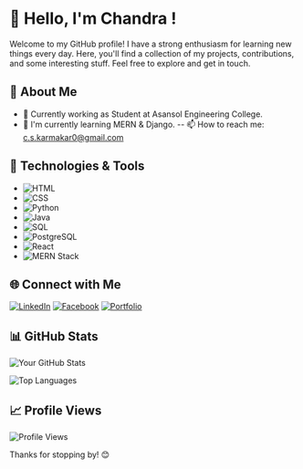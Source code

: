 # 👋 Hello, I'm Chandra !

Welcome to my GitHub profile! I have a strong enthusiasm for learning new things every day. Here, you'll find a collection of my projects, contributions, and some interesting stuff. Feel free to explore and get in touch.

## 🚀 About Me

- 💼 Currently working as Student at Asansol Engineering College.
- 🌱 I'm currently learning MERN & Django.
-- 📫 How to reach me: [c.s.karmakar0@gmail.com](mailto:c.s.karmakar0@gmail.com)

## 🔧 Technologies & Tools

- ![HTML](https://img.shields.io/badge/HTML-E34F26?style=flat&logo=html5&logoColor=white)
- ![CSS](https://img.shields.io/badge/CSS-1572B6?style=flat&logo=css3&logoColor=white)
- ![Python](https://img.shields.io/badge/Python-3776AB?style=flat&logo=python&logoColor=white)
- ![Java](https://img.shields.io/badge/Java-007396?style=flat&logo=java&logoColor=white)
- ![SQL](https://img.shields.io/badge/SQL-4479A1?style=flat&logo=postgresql&logoColor=white)
- ![PostgreSQL](https://img.shields.io/badge/PostgreSQL-336791?style=flat&logo=postgresql&logoColor=white)
- ![React](https://img.shields.io/badge/React-61DAFB?style=flat&logo=react&logoColor=white)
- ![MERN Stack](https://img.shields.io/badge/MERN%20Stack-00D8FF?style=flat&logo=mongodb&logoColor=white&labelColor=00D8FF&label=)

## 🌐 Connect with Me

[![LinkedIn](https://img.shields.io/badge/LinkedIn-Chandra_Sekhar_Karmakar-blue)](https://www.linkedin.com/in/chandra-sekhar-karmakar/)
[![Facebook](https://img.shields.io/badge/Facebook-Chandra_Sekhar_Karmakar-blue)](https://www.facebook.com/CSKarmakar)
[![Portfolio](https://img.shields.io/badge/Portfolio-Chandra_Sekhar_Karmakar-blue)](https://l.facebook.com/l.php?u=https%3A%2F%2Fchandra92.github.io%2FMy-Resume%2F%3Ffbclid%3DIwAR0Q1uzKNmJuEQt-PkohFNwbCFEB5m-t8SXA5LsclLJ-JW6jC8oxpvuvt5A%23&h=AT0t0x-V2W97xOyb4-PH67G7nwU9tDhmrsoietasdCJkV_wrwEntNbBE02HqmVvmecwa3TRXPXvNiF0Hs-tynHe6h_hBvwHcSzY_xTlfgq0jHE9_DSJWyoCV2xpQE_BXV_8RsGwHbDvDaA)

## 📊 GitHub Stats

![Your GitHub Stats](https://github-readme-stats.vercel.app/api?username=CHANDRA92&show_icons=true&theme=radical)

![Top Languages](https://github-readme-stats.vercel.app/api/top-langs/?username=CHANDRA92&layout=compact&theme=radical)

## 📈 Profile Views

![Profile Views](https://komarev.com/ghpvc/?username=CHANDRA92)

Thanks for stopping by! 😊

<!---
CHANDRA92/CHANDRA92 is a ✨ special ✨ repository because its `README.md` (this file) appears on your GitHub profile.
You can click the Preview link to take a look at your changes.
--->
